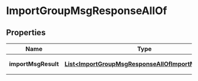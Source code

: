 

# ImportGroupMsgResponseAllOf


## Properties

| Name | Type | Description | Notes |
|------------ | ------------- | ------------- | -------------|
|**importMsgResult** | [**List&lt;ImportGroupMsgResponseAllOfImportMsgResult&gt;**](ImportGroupMsgResponseAllOfImportMsgResult.md) | 具体的消息导入结果 |  [optional] |



